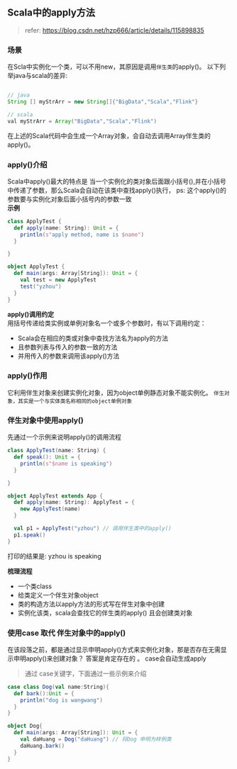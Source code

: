 
## Scala中的apply方法

>refer: https://blog.csdn.net/hzp666/article/details/115898835

### 场景
在Scla中实例化一个类，可以不用new，其原因是调用`伴生类`的apply()。 以下列举java与scala的差异:   
```java

// java
String [] myStrArr = new String[]{"BigData","Scala","Flink"}

// scala
val myStrArr = Array("BigData","Scala","Flink")
``` 
在上述的Scala代码中会生成一个Array对象，会自动去调用Array伴生类的apply()。

### apply()介绍
Scala中apply()最大的特点是 当一个实例化的类对象后面跟小括号(),并在小括号中传递了参数，那么Scala会自动在该类中查找apply()执行， ps: 这个apply()的参数要与实例化对象后面小括号内的参数一致    
**示例**    
```scala
class ApplyTest {
  def apply(name: String): Unit = {
    println(s"apply method, name is $name")
  }

}

object ApplyTest {
  def main(args: Array[String]): Unit = {
    val test = new ApplyTest
    test("yzhou")
  }
}
```

**apply()调用约定**     
用括号传递给类实例或单例对象名一个或多个参数时，有以下调用约定：    
* Scala会在相应的类或对象中查找方法名为apply的方法  
* 且参数列表与传入的参数一致的方法  
* 并用传入的参数来调用该apply()方法


### apply()作用
它利用伴生对象来创建实例化对象，因为object单例静态对象不能实例化。 `伴生对象，其实是一个与实体类名称相同的object单例对象`   



### 伴生对象中使用apply()
先通过一个示例来说明apply()的调用流程   
```scala
class ApplyTest(name: String) {
  def speak(): Unit = {
    println(s"$name is speaking")
  }

}

object ApplyTest extends App {
  def apply(name: String): ApplyTest = {
    new ApplyTest(name)
  }

  val p1 = ApplyTest("yzhou") // 调用伴生类中的apply()
  p1.speak()
}
``` 
打印的结果是: yzhou is speaking

**梳理流程**    
* 一个类class
* 给类定义一个伴生对象object
* 类的构造方法以apply方法的形式写在伴生对象中创建
* 实例化该类，scala会查找它的伴生类的apply() 且会创建类对象


### 使用case 取代 伴生对象中的apply()
在该段落之前，都是通过显示申明apply()方式来实例化对象，那是否存在无需显示申明apply()来创建对象？ 答案是肯定存在的 。 case会自动生成apply

>通过 case关键字，下面通过一些示例来介绍    
```scala
case class Dog(val name:String){
  def bark():Unit = {
    println("dog is wangwang")
  }
}

object Dog{
  def main(args: Array[String]): Unit = {
    val daHuang = Dog("daHuang") // 将Dog 申明为样例类
    daHuang.bark()
  }
}
```

